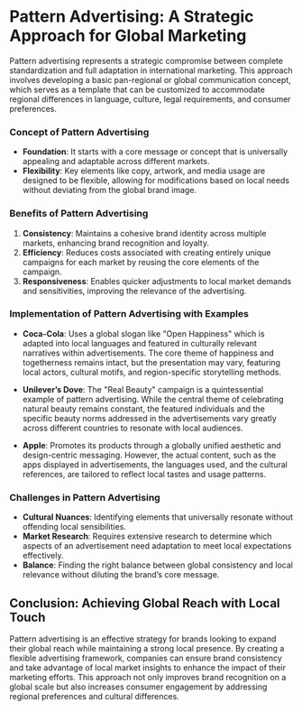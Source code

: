 # Pattern Advertising: A Strategic Approach for Global Marketing

Pattern advertising represents a strategic compromise between complete standardization and full adaptation in international marketing. This approach involves developing a basic pan-regional or global communication concept, which serves as a template that can be customized to accommodate regional differences in language, culture, legal requirements, and consumer preferences.

### Concept of Pattern Advertising

- **Foundation**: It starts with a core message or concept that is universally appealing and adaptable across different markets.
- **Flexibility**: Key elements like copy, artwork, and media usage are designed to be flexible, allowing for modifications based on local needs without deviating from the global brand image.

### Benefits of Pattern Advertising

1. **Consistency**: Maintains a cohesive brand identity across multiple markets, enhancing brand recognition and loyalty.
2. **Efficiency**: Reduces costs associated with creating entirely unique campaigns for each market by reusing the core elements of the campaign.
3. **Responsiveness**: Enables quicker adjustments to local market demands and sensitivities, improving the relevance of the advertising.

### Implementation of Pattern Advertising with Examples

- **Coca-Cola**: Uses a global slogan like "Open Happiness" which is adapted into local languages and featured in culturally relevant narratives within advertisements. The core theme of happiness and togetherness remains intact, but the presentation may vary, featuring local actors, cultural motifs, and region-specific storytelling methods.

- **Unilever’s Dove**: The "Real Beauty" campaign is a quintessential example of pattern advertising. While the central theme of celebrating natural beauty remains constant, the featured individuals and the specific beauty norms addressed in the advertisements vary greatly across different countries to resonate with local audiences.

- **Apple**: Promotes its products through a globally unified aesthetic and design-centric messaging. However, the actual content, such as the apps displayed in advertisements, the languages used, and the cultural references, are tailored to reflect local tastes and usage patterns.

### Challenges in Pattern Advertising

- **Cultural Nuances**: Identifying elements that universally resonate without offending local sensibilities.
- **Market Research**: Requires extensive research to determine which aspects of an advertisement need adaptation to meet local expectations effectively.
- **Balance**: Finding the right balance between global consistency and local relevance without diluting the brand’s core message.

## Conclusion: Achieving Global Reach with Local Touch

Pattern advertising is an effective strategy for brands looking to expand their global reach while maintaining a strong local presence. By creating a flexible advertising framework, companies can ensure brand consistency and take advantage of local market insights to enhance the impact of their marketing efforts. This approach not only improves brand recognition on a global scale but also increases consumer engagement by addressing regional preferences and cultural differences.

